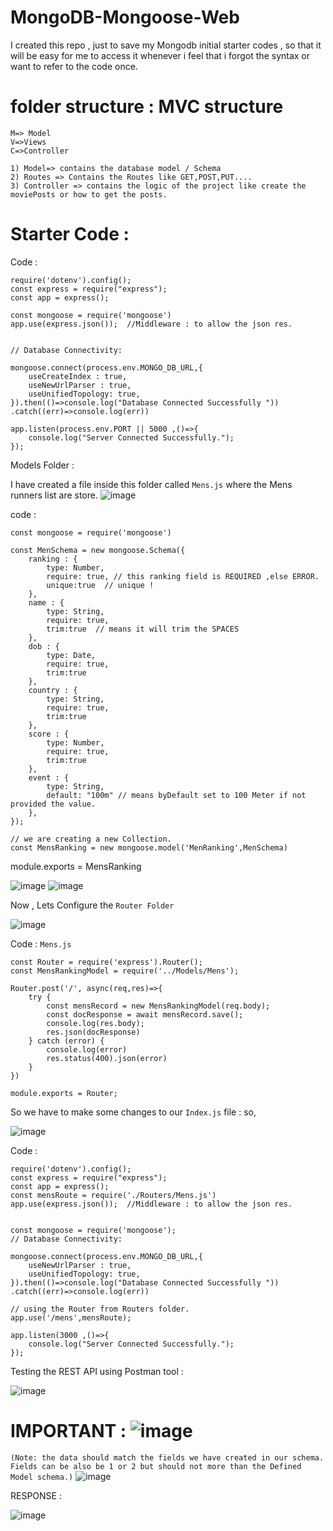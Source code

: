 # MongoDB-Mongoose-Web
I created this repo , just to save my Mongodb initial starter codes , so that it will be easy for me to access it whenever i feel that i forgot the syntax or want to refer to the code once.

# folder structure :  MVC structure
```
M=> Model
V=>Views
C=>Controller

```

```
1) Model=> contains the database model / Schema
2) Routes => Contains the Routes like GET,POST,PUT....
3) Controller => contains the logic of the project like create the moviePosts or how to get the posts.
```

# Starter Code :

Code : 
```
require('dotenv').config();
const express = require("express");
const app = express();

const mongoose = require('mongoose')
app.use(express.json());  //Middleware : to allow the json res.


// Database Connectivity:

mongoose.connect(process.env.MONGO_DB_URL,{
    useCreateIndex : true,
    useNewUrlParser : true,
    useUnifiedTopology: true,
}).then(()=>console.log("Database Connected Successfully "))
.catch((err)=>console.log(err))

app.listen(process.env.PORT || 5000 ,()=>{
    console.log("Server Connected Successfully.");
});
```

Models Folder : 

I have created a file inside this folder called ```Mens.js``` where the Mens runners list are store.
![image](https://github.com/yash-devop/MongoDB-Mongoose-Web/assets/112558970/b02b5df8-3d1b-4e96-b68c-c1ca2077d14d)

code : 
```
const mongoose = require('mongoose')

const MenSchema = new mongoose.Schema({
    ranking : {
        type: Number,
        require: true, // this ranking field is REQUIRED ,else ERROR. 
        unique:true  // unique !
    },
    name : {
        type: String,
        require: true,
        trim:true  // means it will trim the SPACES
    },
    dob : {
        type: Date,
        require: true,
        trim:true 
    },
    country : {
        type: String,
        require: true,
        trim:true  
    },
    score : {
        type: Number,
        require: true,
        trim:true 
    },
    event : {
        type: String,
        default: "100m" // means byDefault set to 100 Meter if not provided the value.
    },
});

// we are creating a new Collection.
const MensRanking = new mongoose.model('MenRanking',MenSchema)
```

module.exports = MensRanking

![image](https://github.com/yash-devop/MongoDB-Mongoose-Web/assets/112558970/8d6346c8-c72c-49a6-a7bd-0f1771a2e3be)
![image](https://github.com/yash-devop/MongoDB-Mongoose-Web/assets/112558970/6ccfe1b0-d04a-4c12-bdcf-6fd08329d51a)


Now , Lets Configure the ```Router Folder```

<!-- ![image](https://github.com/yash-devop/MongoDB-Mongoose-Web/assets/112558970/3b344347-f1e9-41b7-bd19-915d749c658c) -->
![image](https://github.com/yash-devop/MongoDB-Mongoose-Web/assets/112558970/8473885c-9ebb-475e-902c-232e9c88deb3)

Code : ```Mens.js```
```
const Router = require('express').Router();
const MensRankingModel = require('../Models/Mens');

Router.post('/', async(req,res)=>{
    try {
        const mensRecord = new MensRankingModel(req.body);
        const docResponse = await mensRecord.save();
        console.log(res.body);
        res.json(docResponse)
    } catch (error) {
        console.log(error)
        res.status(400).json(error)
    }
})

module.exports = Router;
```

So we have to make some changes to our ```Index.js``` file : so,

![image](https://github.com/yash-devop/MongoDB-Mongoose-Web/assets/112558970/d371be4d-6bac-49d6-a395-3f6a8e05ffe9)

Code :
```
require('dotenv').config();
const express = require("express");
const app = express();
const mensRoute = require('./Routers/Mens.js')
app.use(express.json());  //Middleware : to allow the json res.


const mongoose = require('mongoose');
// Database Connectivity:

mongoose.connect(process.env.MONGO_DB_URL,{
    useNewUrlParser : true,
    useUnifiedTopology: true,
}).then(()=>console.log("Database Connected Successfully "))
.catch((err)=>console.log(err))

// using the Router from Routers folder.
app.use('/mens',mensRoute);
 
app.listen(3000 ,()=>{
    console.log("Server Connected Successfully.");
});
```

Testing the REST API using Postman tool : 

![image](https://github.com/yash-devop/MongoDB-Mongoose-Web/assets/112558970/fe0cc9ab-c4a3-4eab-8008-0408fb4b42ac)

# IMPORTANT :  ![image](https://github.com/yash-devop/MongoDB-Mongoose-Web/assets/112558970/b436db7f-4387-4651-b128-a8125c810e97)

```(Note: the data should match the fields we have created in our schema. Fields can be also be 1 or 2 but should not more than the Defined Model schema.)```
![image](https://github.com/yash-devop/MongoDB-Mongoose-Web/assets/112558970/8c6ec57c-af1e-45ab-8ee9-1c2212b5a3f7)

RESPONSE :

![image](https://github.com/yash-devop/MongoDB-Mongoose-Web/assets/112558970/31c43651-57f2-488f-a7a2-6458085ea699)
